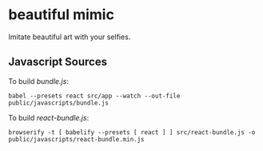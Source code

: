 # beautiful mimic

Imitate beautiful art with your selfies.

## Javascript Sources

To build _bundle.js_:

`babel --presets react src/app --watch --out-file public/javascripts/bundle.js`

To build _react-bundle.js_:

`browserify -t [ babelify --presets [ react ] ] src/react-bundle.js -o public/javascripts/react-bundle.min.js`

